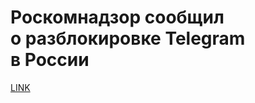 # Роскомнадзор сообщил о разблокировке Telegram в России



[LINK](https://varlamov.ru/3932160.html)